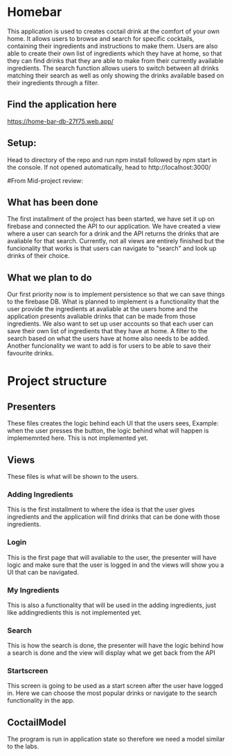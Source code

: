 # Homebar
This application is used to creates coctail drink at the comfort of your own home. It allows users to browse and search for specific cocktails, containing their ingredients and instructions to make them. Users are also able to create their own list of ingredients which they have at home, so that they can find drinks that they are able to make from their currently available ingredients. The search function allows users to switch between all drinks matching their search as well as only showing the drinks available based on their ingredients through a filter.

## Find the application here
https://home-bar-db-27f75.web.app/

## Setup: 
Head to directory of the repo and run npm install followed by npm start in the console.
If not opened automatically, head to http://localhost:3000/

#From Mid-project review:

## What has been done
The first installment of the project has been started, we have set it up on firebase and connected the API to our application. We have created a view where a user can search for a drink and the API returns the drinks that are avaliable for that search. Currently, not all views are entirely finished but the funcionality that works is that users can navigate to "search" and look up drinks of their choice.

## What we plan to do
Our first priority now is to implement persistence so that we can save things to the firebase DB. What is planned to implement is a functionality that the user provide the ingredients at avaliable at the users home and the application presents avaliable drinks that can be made from those ingredients. We also want to set up user accounts so that each user can save their own list of ingredients that they have at home. A filter to the search based on what the users have at home also needs to be added. Another funcionality we want to add is for users to be able to save their favourite drinks. 

# Project structure

## Presenters
These files creates the logic behind each UI that the users sees, Example: when the user presses the button, the logic behind what will happen is implememnted here. This is not implemented yet.

## Views
These files is what will be shown to the users.

### Adding Ingredients
This is the first installment to where the idea is that the user gives ingredients and the application will find drinks that can be done with those ingredients. 

### Login
This is the first page that will avaliable to the user, the presenter will have logic and make sure that the user is logged in and the views will show you a UI that can be navigated.

### My Ingredients
This is also a functionality that will be used in the adding ingredients, just like addingredients this is not implemented yet.

### Search
This is how the search is done, the presenter will have the logic behind how a search is done and the view will display what we get back from the API

### Startscreen
This screen is going to be used as a start screen after the user have logged in. Here we can choose the most popular drinks or navigate to the search functionality in the app.

## CoctailModel
The program is run in application state so therefore we need a model similar to the labs.
